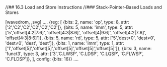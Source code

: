 //## 16.3 Load and Store Instructions
//### Stack-Pointer-Based Loads and Stores

[wavedrom, ,svg]
....
{reg: [
{bits: 2, name: 'op',     type: 8, attr: ['2','C2','C2','C2','C2','C2']},
{bits: 5, name: 'imm',    type: 5, attr: ['5','offset[4:2|7:6]', 'offset[4:3|8:6]', 'offset[4|9:6]', 'offset[4:2|7:6]', 'offset[4:3|8:6]']},
{bits: 5, name: 'rd',     type: 5, attr: ['5','dest≠0', 'dest≠0', 'dest≠0', 'dest', 'dest']},
{bits: 1, name: 'imm',    type: 1, attr: ['1','offset[5]','offset[5]','offset[5]','offset[5]','offset[5]']},
{bits: 3, name: 'funct3', type: 3, attr: ['3','C.LWSP', 'C.LDSP', 'C.LQSP', 'C.FLWSP', 'C.FLDSP']},
], config: {bits: 16}}
....
